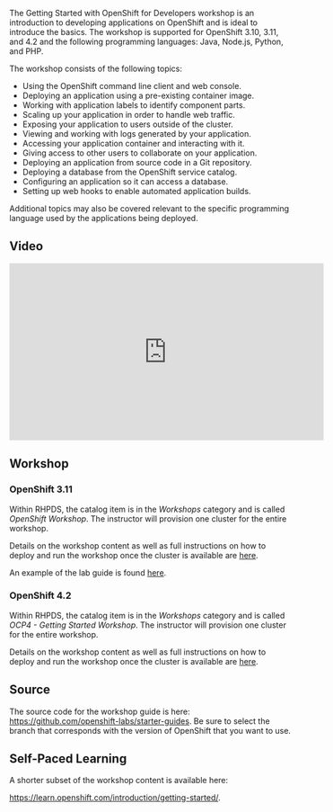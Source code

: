 The Getting Started with OpenShift for Developers workshop is an introduction 
to developing applications on OpenShift and is ideal to introduce the basics. 
The workshop is supported for OpenShift 3.10, 3.11, and 4.2 and the following 
programming languages: Java, Node.js, Python, and PHP.

The workshop consists of the following topics:

* Using the OpenShift command line client and web console.
* Deploying an application using a pre-existing container image.
* Working with application labels to identify component parts.
* Scaling up your application in order to handle web traffic.
* Exposing your application to users outside of the cluster.
* Viewing and working with logs generated by your application.
* Accessing your application container and interacting with it.
* Giving access to other users to collaborate on your application.
* Deploying an application from source code in a Git repository.
* Deploying a database from the OpenShift service catalog.
* Configuring an application so it can access a database.
* Setting up web hooks to enable automated application builds.

Additional topics may also be covered relevant to the specific programming 
language used by the applications being deployed.

## Video

<iframe width="560" height="315" src="https://www.youtube.com/embed/8cB-tWf7vxg" frameborder="0" allow="accelerometer; autoplay; encrypted-media; gyroscope; picture-in-picture" allowfullscreen></iframe>

## Workshop

### OpenShift 3.11
Within RHPDS, the catalog item is in the _Workshops_ category and is called
_OpenShift Workshop_. The instructor will provision one cluster for the entire 
workshop. 

Details on the workshop content as well as full instructions on how to deploy 
and run the workshop once the cluster is available are 
[here](https://github.com/openshift-labs/starter-guides/blob/ocp-3.11/README.md).

An example of the lab guide is found 
[here](http://starter-guides-labs.b9ad.pro-us-east-1.openshiftapps.com/workshop/workshop/lab/common-environment).


### OpenShift 4.2

Within RHPDS, the catalog item is in the _Workshops_ category and is called 
_OCP4 - Getting Started Workshop_. The instructor will provision one cluster 
for the entire workshop.

Details on the workshop content as well as full instructions on how to deploy 
and run the workshop once the cluster is available are 
[here](https://github.com/openshift-labs/starter-guides/blob/ocp-4.2/README.md).

## Source
The source code for the workshop guide is here: 
https://github.com/openshift-labs/starter-guides. Be sure to select the branch 
that corresponds with the version of OpenShift that you want to use.

## Self-Paced Learning
A shorter subset of the workshop content is available here:

<https://learn.openshift.com/introduction/getting-started/>.